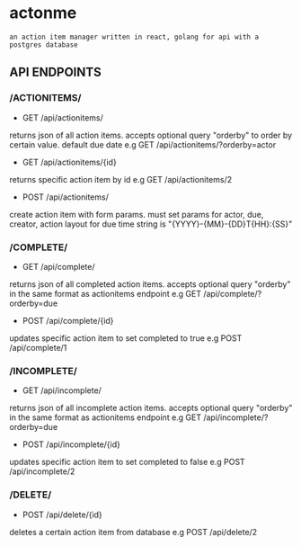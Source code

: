 actonme
=======

    an action item manager written in react, golang for api with a postgres database

API ENDPOINTS
----------------

### /ACTIONITEMS/

* GET /api/actionitems/       

returns json of all action items. accepts optional query "orderby" to order by certain value. default due date
e.g GET /api/actionitems/?orderby=actor

* GET /api/actionitems/{id}   

returns specific action item by id
e.g GET /api/actionitems/2

* POST /api/actionitems/      

create action item with form params. must set params for actor, due, creator, action
layout for due time string is "{YYYY}-{MM}-{DD}T{HH}:{SS}"

### /COMPLETE/

* GET /api/complete/

returns json of all completed action items. accepts optional query "orderby" in the same format as actionitems endpoint
e.g GET /api/complete/?orderby=due

* POST /api/complete/{id}

updates specific action item to set completed to true
e.g POST /api/complete/1

### /INCOMPLETE/

* GET /api/incomplete/

returns json of all incomplete action items. accepts optional query "orderby" in the same format as actionitems endpoint
e.g GET /api/incomplete/?orderby=due

* POST /api/incomplete/{id}

updates specific action item to set completed to false
e.g POST /api/incomplete/2

### /DELETE/

* POST /api/delete/{id}

deletes a certain action item from database
e.g POST /api/delete/2
